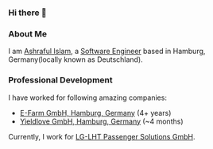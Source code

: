 ### Hi there 👋

### About Me

I am [Ashraful Islam](https://github.com/ashraful-islam), a [Software Engineer](https://en.wikipedia.org/wiki/Software_engineering) based in Hamburg, Germany(locally known as Deutschland).
### Professional Development

I have worked for following amazing companies:

- [E-Farm GmbH, Hamburg, Germany](https://e-farm.com/en/) (4+ years)
- [Yieldlove GmbH, Hamburg, Germany](https://yieldlove.com) (~4 months)

Currently, I work for [LG-LHT Passenger Solutions GmbH](https://www.northdata.de/LG-LHT+Passenger+Solutions+GmbH,+Hamburg/HRB+157216).
